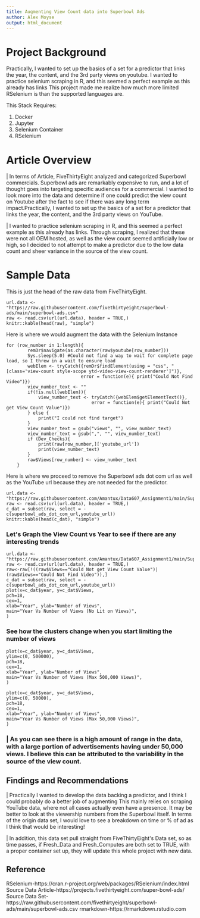```yaml
---
title: Augmenting View Count data into Superbowl Ads
author: Alex Moyse
output: html_document
---
```


<h1> Project Background </h1>

  Practically, I wanted to set up the basics of a set for a predictor that links the year, the content, and the 3rd party views on youtube.
I wanted to practice selenium scraping in R, and this seemed a perfect example as this already has links
This project made me realize how much more limited RSelenium is than the supported languages are.

This Stack Requires:

1. Docker
2. Jupyter
3. Selenium Container
4. RSelenium


  
<h1> Article Overview </h1>

|   In terms of Article, FiveThirtyEight analyzed and categorized Superbowl commercials. Superbowl ads are remarkably expensive to run, and a lot of thought goes into targeting specific audiences for a commercial. I wanted to look more into the data and determine if one could predict the view count on Youtube after the fact to see if there was any long term impact.Practically, I wanted to set up the basics of a set for a predictor that links the year, the content, and the 3rd party views on YouTube.

|   I wanted to practice selenium scraping in R, and this seemed a perfect example as this already has links. Through scraping, I realized that these were not all OEM hosted, as well as the view count seemed artificially low or high, so I decided to not attempt to make a predictor due to the low data count and sheer variance in the source of the view count.

  

<h1> Sample Data </h1>


This is just the head of the raw data from FiveThirtyEight.  
```{r, echo=TRUE}
url.data <- "https://raw.githubusercontent.com/fivethirtyeight/superbowl-ads/main/superbowl-ads.csv"
raw <- read.csv(url(url.data), header = TRUE,)
knitr::kable(head(raw), "simple")
```

Here is where we would augment the data with the Selenium Instance
```{r, eval=FALSE}
for (row_number in 1:length){
        remDr$navigate(as.character(raw$youtube[row_number]))
        Sys.sleep(5.0) #Could not find a way to wait for complete page load, so I threw in a wait to ensure load
        webElem <- tryCatch({remDr$findElement(using = "css", "[class='view-count style-scope ytd-video-view-count-renderer']")},
                            error = function(e){ print("Could Not Find Video")})
        view_number_text <- ""
        if(!is.null(webElem)){
            view_number_text <- tryCatch({webElem$getElementText()},
                                error = function(e){ print("Could Not get View Count Value")})
        } else {
            print("I could not find target")
        }
        view_number_text = gsub("views", "", view_number_text)
        view_number_text = gsub(",", "", view_number_text)
        if (Dev_Checks){
            print(raw[row_number,]['youtube_url'])
            print(view_number_text)
        }
        raw$Views[row_number] <- view_number_text
    }
```


Here is where we proceed to remove the Superbowl ads dot com url as well as the YouTube url because they are not needed for the predictor. 

```{r, echo=TRUE}
url.data <- "https://raw.githubusercontent.com/Amantux/Data607_Assignment1/main/Superbowl_adds_count.csv"
raw <- read.csv(url(url.data), header = TRUE,) 
c_dat = subset(raw, select = -c(superbowl_ads_dot_com_url,youtube_url))
knitr::kable(head(c_dat), "simple")
```

<h3> Let's Graph the View Count vs Year to see if there are any interesting trends </h3>

```{r, echo=FALSE}
url.data <- "https://raw.githubusercontent.com/Amantux/Data607_Assignment1/main/Superbowl_adds_count.csv"
raw <- read.csv(url(url.data), header = TRUE,)
raw<-raw[!((raw$Views=="Could Not get View Count Value")|(raw$Views=="Could Not Find Video")),]
c_dat = subset(raw, select = -c(superbowl_ads_dot_com_url,youtube_url))
plot(x=c_dat$year, y=c_dat$Views,
pch=18,
cex=1,
xlab="Year", ylab="Number of Views",
main="Year Vs Number of Views (No Lit on Views)",
)
```


<h3> See how the clusters change when you start limiting the number of views </h3>


```{r, echo=FALSE}
plot(x=c_dat$year, y=c_dat$Views,
ylim=c(0, 500000),
pch=18,
cex=1,
xlab="Year", ylab="Number of Views",
main="Year Vs Number of Views (Max 500,000 Views)",
)
```


```{r, echo=FALSE}
plot(x=c_dat$year, y=c_dat$Views,
ylim=c(0, 50000),
pch=18,
cex=1,
xlab="Year", ylab="Number of Views",
main="Year Vs Number of Views (Max 50,000 Views)",
)
```
<H3> 

|   As you can see there is a high amount of range in the data, with a large portion of advertisements having under 50,000 views. I believe this can be attributed to the variability in the source of the view count. 
</H3>
<H2> Findings and Recommendations </H2>
|   Practically I wanted to develop the data backing a predictor, and I think I could probably do a better job of augmenting
 This mainly relies on scraping YouTube data, where not all cases actually even have a presence. It may be better
 to look at the viewership numbers from the Superbowl itself. 
 In terms of the origin data set, I would love to see a breakdown on time or % of ad as I think that would be interesting!
  
|   In addition, this data set pull straight from FiveThirtyEight's Data set, so as time passes, if Fresh_Data and Fresh_Computes are both set to TRUE, with a proper container set up, they will update this whole project with new data. 

<H2> Reference </H2>
RSelenium-https://cran.r-project.org/web/packages/RSelenium/index.html
Source Data Article-https://projects.fivethirtyeight.com/super-bowl-ads/
Source Data Set-https://raw.githubusercontent.com/fivethirtyeight/superbowl-ads/main/superbowl-ads.csv
rmarkdown-https://rmarkdown.rstudio.com
  
  
  
  
